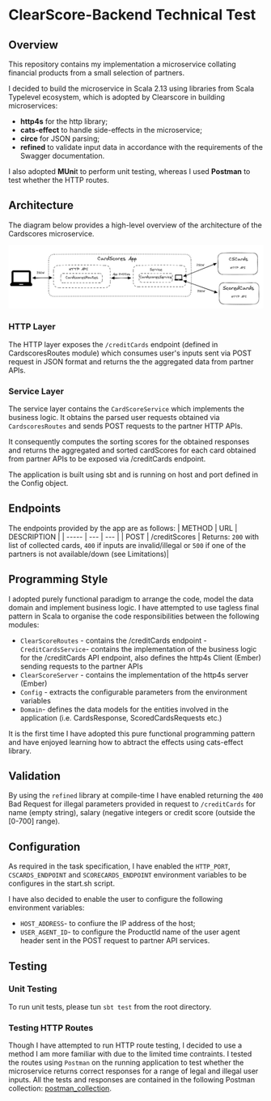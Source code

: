 # ClearScore-Backend Technical Test

## Overview
This repository contains my implementation a microservice collating financial products from a small selection of partners.

I decided to build the microservice in Scala 2.13 using libraries from Scala Typelevel ecosystem, which is adopted by Clearscore in building microservices:
- **http4s** for the http library;
- **cats-effect** to handle side-effects in the microservice;
- **circe** for JSON parsing;
- **refined** to validate input data in accordance with the requirements of the Swagger documentation.

I also adopted **MUni**t to perform unit testing, whereas I used **Postman** to test whether the HTTP routes.

## Architecture
The diagram below provides a high-level overview of the architecture of the Cardscores microservice.

 ![image](https://github.com/woj-mark/clearscore-backend-homework/blob/main/cardscores/architecture_schematic.JPG)

### HTTP Layer
The HTTP layer exposes the `/creditCards` endpoint (defined in CardscoresRoutes module) which consumes user's inputs sent via POST request in JSON format and returns the the aggregated data from partner APIs.

### Service Layer
The service layer contains the `CardScoreService` which implements the business logic. It obtains the parsed user requests obtained via `CardscoresRoutes` and sends POST requests to the partner HTTP APIs. 

It consequently computes the sorting scores for the obtained responses and returns the aggregated and sorted cardScores for each card obtained from partner APIs to be exposed via /creditCards endpoint.

The application is built using sbt and is running on host and port defined in the Config object.

## Endpoints
The endpoints provided by the app are as follows:
| METHOD | URL    | DESCRIPTION    |
| ----- | --- | --- |
| POST | /creditScores   | Returns: `200` with list of collected cards, `400` if inputs are invalid/illegal or `500` if one of the partners is not available/down (see Limitations)|

## Programming Style 
I adopted purely functional paradigm to arrange the code, model the data domain and implement business logic. I have attempted to use tagless final pattern in Scala to organise the code responsibilities between the following modules:
- `ClearScoreRoutes` - contains the /creditCards endpoint
-`CreditCardsService`- contains the  implementation of the business logic for the /creditCards API endpoint, also defines the http4s Client (Ember) sending requests to the partner APIs
- `ClearScoreServer` - contains the implementation of the http4s server (Ember)
- `Config` - extracts the configurable parameters from the environment variables
- `Domain`- defines the data models for the entities involved in the application (i.e. CardsResponse, ScoredCardsRequests etc.)

It is the first time I have adopted this pure functional programming pattern and have enjoyed learning how to abtract the effects using cats-effect library. 

## Validation 
By using the `refined` library at compile-time I have enabled returning the `400` Bad Request for illegal parameters provided in request to `/creditCards` for name (empty string), salary (negative integers or credit score (outside the  [0-700] range).

## Configuration
As required in the task specification, I have enabled the `HTTP_PORT`, `CSCARDS_ENDPOINT` and `SCORECARDS_ENDPOINT` environment variables to be configures in the start.sh script.

I have also decided to enable the user to configure the following environment variables:
- `HOST_ADDRESS`- to confiure the IP address of the host; 
- `USER_AGENT_ID`-  to configure the ProductId name of the user agent header sent in the POST request to partner API services.


## Testing
### Unit Testing
To run unit tests, please tun `sbt test` from the root directory.

### Testing HTTP Routes
Though I have attempted to run HTTP route testing, I decided to use a method I am more familiar with due to the limited time contraints. I tested the routes using `Postman` on the running application to test whether the microservice returns correct responses for a range of legal and illegal user inputs. All the tests and responses are contained in the following Postman collection: [postman_collection](cardscores/creditCards_v3.postman_collection).

